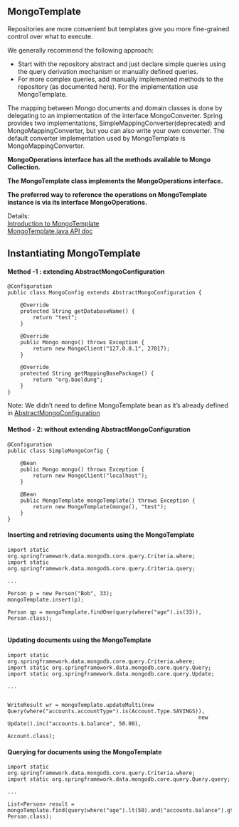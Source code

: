 
## MongoTemplate

Repositories are more convenient but templates give you more fine-grained control over what to execute.

We generally recommend the following approach:
 - Start with the repository abstract and just declare simple queries using the query derivation mechanism or manually defined queries.
 - For more complex queries, add manually implemented methods to the repository (as documented here). For the implementation use MongoTemplate.


The mapping between Mongo documents and domain classes is done by delegating to an implementation of the interface MongoConverter. Spring provides two implementations, SimpleMappingConverter(deprecated) and MongoMappingConverter, but you can also write your own converter.
The default converter implementation used by MongoTemplate is MongoMappingConverter.    

**MongoOperations interface has all the methods available to Mongo Collection.**   

**The MongoTemplate class implements the MongoOperations interface.**    

**The preferred way to reference the operations on MongoTemplate instance is via its interface MongoOperations.**    




Details:    
[Introduction to MongoTemplate](https://docs.spring.io/spring-data/data-document/docs/current/reference/html/#mongo-template)    
[MongoTemplate.java API doc](https://docs.spring.io/spring-data/mongodb/docs/current/api/org/springframework/data/mongodb/core/MongoTemplate.html)


## Instantiating MongoTemplate

#### Method -1 : extending AbstractMongoConfiguration
```
@Configuration
public class MongoConfig extends AbstractMongoConfiguration {
  
    @Override
    protected String getDatabaseName() {
        return "test";
    }
  
    @Override
    public Mongo mongo() throws Exception {
        return new MongoClient("127.0.0.1", 27017);
    }
  
    @Override
    protected String getMappingBasePackage() {
        return "org.baeldung";
    }
}
```
Note: We didn’t need to define MongoTemplate bean as it’s already defined in [AbstractMongoConfiguration](https://docs.spring.io/spring-data/mongodb/docs/current/api/org/springframework/data/mongodb/config/AbstractMongoConfiguration.html)

#### Method - 2: without extending AbstractMongoConfiguration
```
@Configuration
public class SimpleMongoConfig {
  
    @Bean
    public Mongo mongo() throws Exception {
        return new MongoClient("localhost");
    }
 
    @Bean
    public MongoTemplate mongoTemplate() throws Exception {
        return new MongoTemplate(mongo(), "test");
    }
}
```

#### Inserting and retrieving documents using the MongoTemplate
```
import static org.springframework.data.mongodb.core.query.Criteria.where;
import static org.springframework.data.mongodb.core.query.Criteria.query;

...

Person p = new Person("Bob", 33);
mongoTemplate.insert(p);

Person qp = mongoTemplate.findOne(query(where("age").is(33)), Person.class);


```

#### Updating documents using the MongoTemplate
```
import static org.springframework.data.mongodb.core.query.Criteria.where;
import static org.springframework.data.mongodb.core.query.Query;
import static org.springframework.data.mongodb.core.query.Update;

...


WriteResult wr = mongoTemplate.updateMulti(new Query(where("accounts.accountType").is(Account.Type.SAVINGS)),
                                                            new Update().inc("accounts.$.balance", 50.00),
                                                            Account.class);

```

#### Querying for documents using the MongoTemplate
```
import static org.springframework.data.mongodb.core.query.Criteria.where;
import static org.springframework.data.mongodb.core.query.Query.query;

...

List<Person> result = mongoTemplate.find(query(where("age").lt(50).and("accounts.balance").gt(1000.00d)), Person.class);


```




